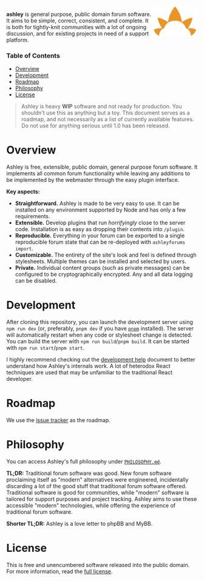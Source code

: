 
<img align="right" width="120" src="assets/logo.png">

**ashley** is general purpose, public domain forum software. It aims to be simple, correct, consistent, and complete. It is both for tightly-knit communities with a lot of ongoing discussion, and for existing projects in need of a support platform.

### Table of Contents

- [Overview](#overview)
- [Development](#development)
- [Roadmap](#roadmap)
- [Philosophy](#philosophy)
- [License](#license)

> Ashley is heavy **WIP** software and not ready for production. You shouldn't use this as anything but a toy. This document serves as a roadmap, and not necessarily as a list of currently available features. Do not use for anything serious until 1.0 has been released.

# Overview

Ashley is free, extensible, public domain, general purpose forum software. It implements all common forum functionality while leaving any additions to be implemented by the webmaster through the easy plugin interface.

**Key aspects:**

- **Straightforward.** Ashley is made to be very easy to use. It can be installed on any environment supported by Node and has only a few requirements.
- **Extensible.** Develop plugins that run _horrifyingly_ close to the server code. Installation is as easy as dropping their contents into `/plugin`.
- **Reproducible.** Everything in your forum can be exported to a single reproducible forum state that can be re-deployed with `ashleyforums import`.
- **Customizable.** The entirety of the site's look and feel is defined through stylesheets. Multiple themes can be installed and selected by users.
- **Private.** Individual content groups (such as private messages) can be configured to be cryptographically encrypted. Any and all data logging can be disabled.

# Development

After cloning this repository, you can launch the development server using `npm run dev` (or, preferably, `pnpm dev` if you have [`pnpm`](https://pnpm.io/) installed). The server will automatically restart when any code or stylesheet change is detected. You can build the server with `npm run build`/`pnpm build`. It can be started with `npm run start`/`pnpm start`.

I highly recommend checking out the [development help](DEVELOPMENT.md) document to better understand how Ashley's internals work. A lot of heterodox React techniques are used that may be unfamiliar to the traditional React developer.

# Roadmap

We use the [issue tracker](https://github.com/mblouka/ashley/issues) as the roadmap.

# Philosophy

You can access Ashley's full philosophy under [`PHILOSOPHY.md`](./PHILOSOPHY.md).

**TL;DR:** Traditional forum software was good. New forum software proclaiming itself as "modern" alternatives were engineered, incidentally discarding a lot of the good stuff that traditional forum software offered. Traditional software is good for communities, while "modern" software is tailored for support purposes and project tracking. Ashley aims to use these accessible "modern" technologies, while offering the experience of traditional forum software.

**Shorter TL;DR:** Ashley is a love letter to phpBB and MyBB.

# License

This is free and unencumbered software released into the public domain. For more information, read the [full license](./LICENSE).
